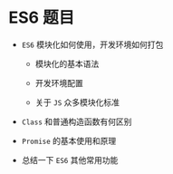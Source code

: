 # ES6 题目

* `ES6` 模块化如何使用，开发环境如何打包

	* 模块化的基本语法
	
	* 开发环境配置
	
	* 关于 `JS` 众多模块化标准

* `Class` 和普通构造函数有何区别

* `Promise` 的基本使用和原理

* 总结一下 `ES6` 其他常用功能